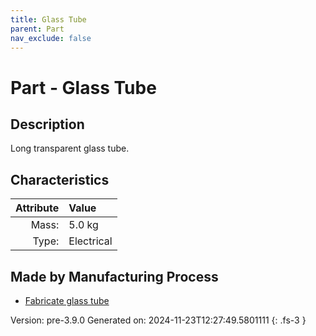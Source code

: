 ```yaml
---
title: Glass Tube
parent: Part
nav_exclude: false
---
```

# Part - Glass Tube

## Description
Long transparent glass tube.

## Characteristics

| Attribute      | Value |
|--------:|:------|
|Mass:|5.0 kg|
|Type:|Electrical|

## Made by Manufacturing Process

- [Fabricate glass tube](../process/fabricate-glass-tube.html)



Version: pre-3.9.0 Generated on: 2024-11-23T12:27:49.5801111
{: .fs-3 }

